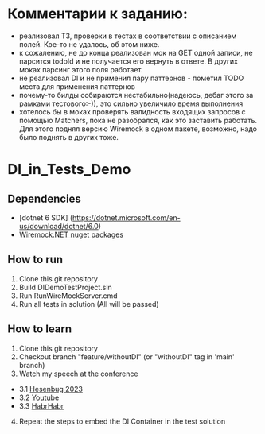# Комментарии к заданию:
- реализовал ТЗ, проверки в тестах в соответствии с описанием полей. Кое-то не удалось, об этом ниже.
- к сожалению, не до конца реализован мок на GET одной записи, не парсится todoId и не получается его вернуть в ответе. В других моках парсинг этого поля работает.
- не реализовал DI и не применил пару паттернов - пометил TODO места для применения паттернов
- почему-то билды собираются нестабильно(надеюсь, дебаг этого за рамками тестового:-)), это сильно увеличило время выполнения
- хотелось бы в моках проверять валидность входящих запросов с помощью Matchers, пока не разобрался, как это заставить работать. Для этого поднял версию Wiremock в одном пакете, возможно, надо было поднять в других тоже.

# DI_in_Tests_Demo

## Dependencies
- [dotnet 6 SDK] (https://dotnet.microsoft.com/en-us/download/dotnet/6.0)
- [Wiremock.NET nuget packages](https://github.com/WireMock-Net/WireMock.Net)

## How to run
1. Clone this git repository
2. Build DIDemoTestProject.sln
3. Run RunWireMockServer.cmd
4. Run all tests in solution (All will be passed)

## How to learn
1. Clone this git repository
2. Checkout branch "feature/withoutDI" (or "withoutDI" tag in 'main' branch)
3. Watch my speech at the conference
  - 3.1 [Hesenbug 2023](https://heisenbug.ru/talks/8548145422db42068b64f30649349a82/)
  - 3.2 [Youtube](https://youtu.be/fofhl0ZyhNU?si=yaWM9eSh7tkZ6s7F)
  - 3.3 [HabrHabr](https://habr.com/ru/companies/kaspersky/articles/757980/)
4. Repeat the steps to embed the DI Container in the test solution
